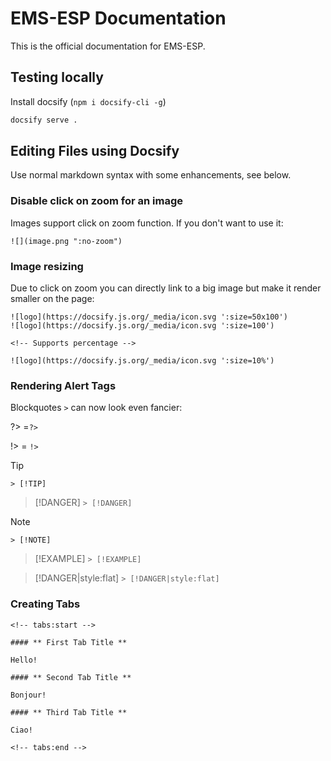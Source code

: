 # EMS-ESP Documentation
This is the official documentation for EMS-ESP.

## Testing locally

Install docsify (`npm i docsify-cli -g`)

```sh
docsify serve .
```

## Editing Files using Docsify

Use normal markdown syntax with some enhancements, see below.

### Disable click on zoom for an image
Images support click on zoom function. If you don't want to use it:
```
![](image.png ":no-zoom")
```
### Image resizing
Due to click on zoom you can directly link to a big image but make it render smaller on the page:

```
![logo](https://docsify.js.org/_media/icon.svg ':size=50x100')
![logo](https://docsify.js.org/_media/icon.svg ':size=100')

<!-- Supports percentage -->

![logo](https://docsify.js.org/_media/icon.svg ':size=10%')
```

### Rendering Alert Tags

Blockquotes `>` can now look even fancier:

?> =`?>`

!> = `!>`

> [!TIP]
> `> [!TIP]`

> [!DANGER]
> `> [!DANGER]`

> [!NOTE]
> `> [!NOTE]`

> [!EXAMPLE]
> `> [!EXAMPLE]`

> [!DANGER|style:flat]
> `> [!DANGER|style:flat]`

### Creating Tabs

```
<!-- tabs:start -->

#### ** First Tab Title **

Hello!

#### ** Second Tab Title **

Bonjour!

#### ** Third Tab Title **

Ciao!

<!-- tabs:end -->
```

